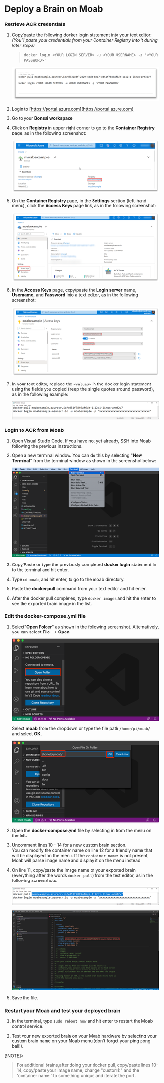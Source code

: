 # Deploy a Brain on Moab

### Retrieve ACR credentials

1. Copy/paste the following docker login statement into your text
editor: *(You’ll paste your credentials from your Container Registry
into it during later steps)*

    > `docker login <YOUR LOGIN SERVER> -u <YOUR USERNAME> -p '<YOUR
    > PASSWORD>' `

    ![DeployBrain1](images/DeployBrain1.png)

2. Login to [https://portal.azure.com](https://portal.azure.com)

3. Go to your **Bonsai workspace**

4. Click on **Registry** in upper right corner to go to the **Container
Registry** page, as in the following screenshot:  

   ![DeployBrain2](images/DeployBrain2.png)

5. On the **Container Registry** page, in the **Settings** section
(left-hand menu), click the **Access Keys** page link, as in the
following screenshot:

   ![DeployBrain3](images/DeployBrain3.png)

6. In the **Access Keys** page, copy/paste the **Login server** name,
**Username**, and **Password** into a text editor, as in the following
screenshot:

   ![DeployBrain4](images/DeployBrain4.png)

7. In your text editor, replace the `<values>` in the docker login
statement using the fields you copied (keep the single quotes around
password), as in the following example:

   ![DeployBrain5](images/DeployBrain5.png)

### Login to ACR from Moab

1. Open Visual Studio Code. If you have not yet already, SSH into Moab
following the previous instructions.

2. Open a new terminal window. You can do this by selecting "**New
Terminal**" from the terminal window as shown in the screenshot below:

    ![VSCodeTerminal](images/VSCodeTerminal.png)

3.	Copy/Paste or type the previously completed **docker login**
statement in to the terminal and hit enter. 

3. Type `cd moab`, and hit enter, to go to the moab directory.

4. Paste the **docker pull** command from your text editor and hit
enter.

5. After the docker pull completes, type `docker images` and hit the
enter to see the exported brain image in the list.

### Edit the docker-compose.yml file

1. Select"**Open Folder**" as shown in the following screenshot.
Alternatively, you can select **File** --> **Open**

    ![VSCodeOpen](images/VSCodeOpen.png)

    Select **moab** from the dropdown or type the file path
    `/home/pi/moab/` and select **OK**.

    ![VSCodeOpenMoab](images/VSCodeOpenMoab.png)

1. Open the **docker-compose.yml** file by selecting in from the menu on
the left.

1. Uncomment lines 10 - 14 for a new custom brain section.  
You can modify the container name on line 12 for a friendly name that will be displayed on the menu. If the `container name:` is not present, Moab will parse image name and display it on the menu instead.  

1. On line 11, copy/paste the image name of your exported brain (everything after the words `docker pull`) from the text editor, as in the following screenshots: 

   ![DC1](images/DC1.png)

    ![DockerCompose](images/DockerCompose.png)

1. Save the file.

### Restart your Moab and test your deployed brain

1. In the terminal, type `sudo reboot now` and hit enter to restart the Moab control service.

1. Test your new exported brain on your Moab hardware by selecting your custom brain name on your Moab menu (don’t forget your ping pong ball!).

[!NOTE]>
>For additional brains,after doing your docker pull,  copy/paste lines 10-14, copy/paste your image name,  change "custom1:" and the 'container name:' to something unique and iterate the port.  
